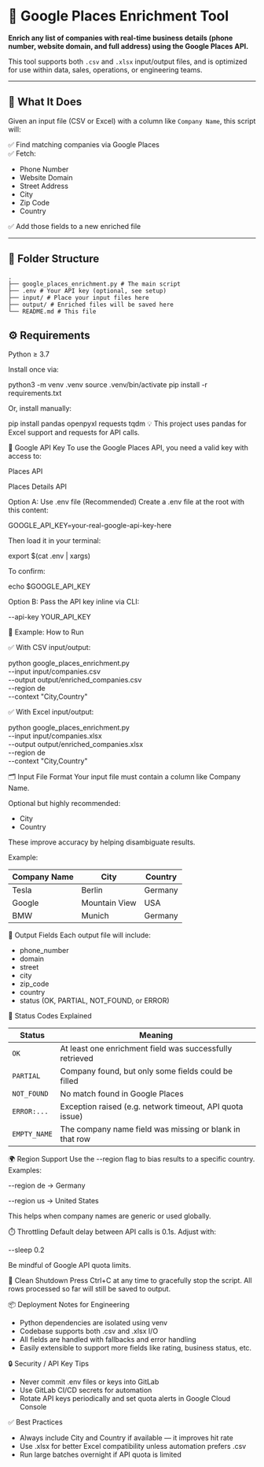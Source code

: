 # 🧠 Google Places Enrichment Tool

**Enrich any list of companies with real-time business details (phone number, website domain, and full address) using the Google Places API.**

This tool supports both `.csv` and `.xlsx` input/output files, and is optimized for use within data, sales, operations, or engineering teams.

---

## 📌 What It Does

Given an input file (CSV or Excel) with a column like `Company Name`, this script will:

✅ Find matching companies via Google Places  
✅ Fetch:
- Phone Number  
- Website Domain  
- Street Address  
- City  
- Zip Code  
- Country  

✅ Add those fields to a new enriched file

---

## 📁 Folder Structure
```
.
├── google_places_enrichment.py # The main script
├── .env # Your API key (optional, see setup)
├── input/ # Place your input files here
├── output/ # Enriched files will be saved here
└── README.md # This file
```

## ⚙️ Requirements

Python ≥ 3.7

Install once via:

python3 -m venv .venv
source .venv/bin/activate
pip install -r requirements.txt

Or, install manually:

pip install pandas openpyxl requests tqdm
💡 This project uses pandas for Excel support and requests for API calls.

🔑 Google API Key
To use the Google Places API, you need a valid key with access to:

Places API

Places Details API

Option A: Use .env file (Recommended)
Create a .env file at the root with this content:

GOOGLE_API_KEY=your-real-google-api-key-here

Then load it in your terminal:

export $(cat .env | xargs)

To confirm:

echo $GOOGLE_API_KEY

Option B: Pass the API key inline via CLI:

--api-key YOUR_API_KEY

🧪 Example: How to Run

✅ With CSV input/output:

 python google_places_enrichment.py \
  --input input/companies.csv \
  --output output/enriched_companies.csv \
  --region de \
  --context "City,Country"

✅ With Excel input/output:

python google_places_enrichment.py \
  --input input/companies.xlsx \
  --output output/enriched_companies.xlsx \
  --region de \
  --context "City,Country"

🗂️ Input File Format
Your input file must contain a column like Company Name.

Optional but highly recommended:
- City
- Country

These improve accuracy by helping disambiguate results.

Example:

| Company Name | City          | Country |
| ------------ | ------------- | ------- |
| Tesla        | Berlin        | Germany |
| Google       | Mountain View | USA     |
| BMW          | Munich        | Germany |

📝 Output Fields
Each output file will include:

- phone_number
- domain
- street
- city
- zip_code
- country
- status (OK, PARTIAL, NOT_FOUND, or ERROR)

🚦 Status Codes Explained

| Status       | Meaning                                                  |
| ------------ | -------------------------------------------------------- |
| `OK`         | At least one enrichment field was successfully retrieved |
| `PARTIAL`    | Company found, but only some fields could be filled      |
| `NOT_FOUND`  | No match found in Google Places                          |
| `ERROR:...`  | Exception raised (e.g. network timeout, API quota issue) |
| `EMPTY_NAME` | The company name field was missing or blank in that row  |

🌍 Region Support
Use the --region flag to bias results to a specific country. Examples:

--region de → Germany

--region us → United States

This helps when company names are generic or used globally.

⏱️ Throttling
Default delay between API calls is 0.1s. Adjust with:

--sleep 0.2

Be mindful of Google API quota limits.

🧼 Clean Shutdown
Press Ctrl+C at any time to gracefully stop the script. All rows processed so far will still be saved to output.

📦 Deployment Notes for Engineering
- Python dependencies are isolated using venv
- Codebase supports both .csv and .xlsx I/O
- All fields are handled with fallbacks and error handling
- Easily extensible to support more fields like rating, business status, etc.

🔒 Security / API Key Tips
- Never commit .env files or keys into GitLab
- Use GitLab CI/CD secrets for automation
- Rotate API keys periodically and set quota alerts in Google Cloud Console

✅ Best Practices
- Always include City and Country if available — it improves hit rate
- Use .xlsx for better Excel compatibility unless automation prefers .csv
- Run large batches overnight if API quota is limited
